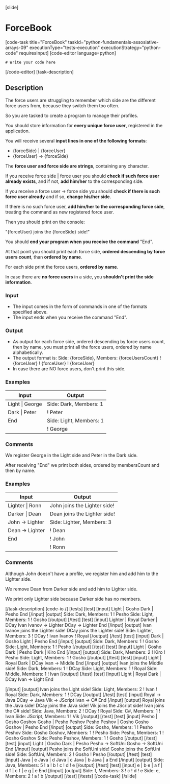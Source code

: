 [slide]
# ForceBook
[code-task title="ForceBook" taskId="python-fundamentals-assosiative-arrays-09" executionType="tests-execution" executionStrategy="python-code" requiresInput]
[code-editor language=python]
```
# Write your code here
```
[/code-editor]
[task-description]
## Description
The force users are struggling to remember which side are the different force users from, because they switch them too often.

So you are tasked to create a program to manage their profiles.

You should store information for **every unique force user**, registered in the application.

You will receive several **input lines in one of the following formats**:
- \{forceSide\} \| \{forceUser\}
- \{forceUser\} -> \{forceSide\}

The **force user and force side are strings**, containing any character.

If you receive force side \| force user you should **check if such force user already exists**, and if not, **add him/her** to the corresponding side.

If you receive a force user -> force side you should **check if there is such force user already** and if so, **change his/her side**. 

If there is no such force user, **add him/her to the corresponding force side**, treating the command as new registered force user.

Then you should print on the console: 

"\{forceUser\} joins the \{forceSide\} side!"

You should **end your program when you receive the command** "End". 

At that point you should print each force side, **ordered descending by force users count**, than **ordered by name**. 

For each side print the force users, **ordered by name**.

In case there are **no force users** in a side, you **shouldn't print the side information**.

### Input
- The input comes in the form of commands in one of the formats specified above.
- The input ends when you receive the command "End".

### Output
- As output for each force side, ordered descending by force users count, then by name, you must print all the force users, ordered by name alphabetically.
- The output format is:
Side: \{forceSide\}, Members: \{forceUsersCount\}
! \{forceUser\}
! \{forceUser\}
! \{forceUser\}
- In case there are NO force users, don't print this side.

### Examples
| **Input** | **Output** |
| --- | --- |
| Light \| George | Side: Dark, Members: 1 | 
| Dark \| Peter | ! Peter |
| End | Side: Light, Members: 1 |
| | ! George |

### Comments
We register George in the Light side and Peter in the Dark side.

After receiving "End" we print both sides, ordered by membersCount and then by name.

### Examples
| **Input** | **Output** |
| --- | --- |
| Lighter \| Ronn | John joins the Lighter side! | 
| Darker \| Dean | Dean joins the Lighter side! |
| John -> Lighter | Side: Lighter, Members: 3 |
| Dean -> Lighter | ! Dean |
| End | ! John |
| | ! Ronn |

### Comments
Although John doesn't have a profile, we register him and add him to the Lighter side.

We remove Dean from Darker side and add him to Lighter side.

We print only Lighter side because Darker side has no members.

[/task-description]
[code-io /]
[tests]
[test]
[input]
Light \| Gosho
Dark \| Pesho
End
[/input]
[output]
Side: Dark, Members: 1
! Pesho
Side: Light, Members: 1
! Gosho
[/output]
[/test]
[test]
[input]
Lighter \| Royal
Darker \| DCay
Ivan Ivanov -> Lighter
DCay -> Lighter
End
[/input]
[output]
Ivan Ivanov joins the Lighter side!
DCay joins the Lighter side!
Side: Lighter, Members: 3
! DCay
! Ivan Ivanov
! Royal
[/output]
[/test]
[test]
[input]
Dark \| Gosho
Light \| Pesho
End
[/input]
[output]
Side: Dark, Members: 1
! Gosho
Side: Light, Members: 1
! Pesho
[/output]
[/test]
[test]
[input]
Light \| Gosho
Dark \| Pesho
Dark \| Kiro
End
[/input]
[output]
Side: Dark, Members: 2
! Kiro
! Pesho
Side: Light, Members: 1
! Gosho
[/output]
[/test]
[test]
[input]
Light \| Royal
Dark \| DCay
Ivan -> Middle
End
[/input]
[output]
Ivan joins the Middle side!
Side: Dark, Members: 1
! DCay
Side: Light, Members: 1
! Royal
Side: Middle, Members: 1
! Ivan
[/output]
[/test]
[test]
[input]
Light \| Royal
Dark \| DCay
Ivan -> Light
End

[/input]
[output]
Ivan joins the Light side!
Side: Light, Members: 2
! Ivan
! Royal
Side: Dark, Members: 1
! DCay
[/output]
[/test]
[test]
[input]
Royal -> Java
DCay -> Java
Vik -> JScript
Ivan -> C#
End
[/input]
[output]
Royal joins the Java side!
DCay joins the Java side!
Vik joins the JScript side!
Ivan joins the C# side!
Side: Java, Members: 2
! DCay
! Royal
Side: C#, Members: 1
! Ivan
Side: JScript, Members: 1
! Vik
[/output]
[/test]
[test]
[input]
Pesho \| Gosho Goshov
Gosho \| Pesho Peshov
Pesho Peshov \| Gosho
Gosho Goshov \| Pesho
End
[/input]
[output]
Side: Gosho, Members: 1
! Pesho Peshov
Side: Gosho Goshov, Members: 1
! Pesho
Side: Pesho, Members: 1
! Gosho Goshov
Side: Pesho Peshov, Members: 1
! Gosho
[/output]
[/test]
[test]
[input]
Light \| Gosho
Dark \| Pesho
Pesho -> SoftUni
Gosho -> SoftUni
End
[/input]
[output]
Pesho joins the SoftUni side!
Gosho joins the SoftUni side!
Side: SoftUni, Members: 2
! Gosho
! Pesho
[/output]
[/test]
[test]
[input]
Java \| e
Java \| d
Java \| c
Java \| b
Java \| a
End
[/input]
[output]
Side: Java, Members: 5
! a
! b
! c
! d
! e
[/output]
[/test]
[test]
[input]
e \| b
e \| a
f \| d
f \| c
f \| e
g \| e
End
[/input]
[output]
Side: f, Members: 3
! c
! d
! e
Side: e, Members: 2
! a
! b
[/output]
[/test]
[/tests]
[/code-task]
[/slide]